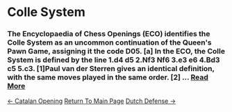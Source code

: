 # Colle System

### The Encyclopaedia of Chess Openings (ECO) identifies the Colle System as an uncommon continuation of the Queen's Pawn Game, assigning it the code D05. [a] In the ECO, the Colle System is defined by the line 1.d4 d5 2.Nf3 Nf6 3.e3 e6 4.Bd3 c5 5.c3. [1]Paul van der Sterren gives an identical definition, with the same moves played in the same order. [2] ...  [Read More](https://en.wikipedia.org/wiki/Colle_System)

[<- Catalan Opening](CatalanOpening.md)   [Return To Main Page](index.md)   [Dutch Defense ->](DutchDefense.md)